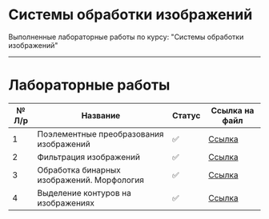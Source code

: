 # Системы обработки изображений

Выполненные лабораторные работы по курсу: "Системы обработки изображений"
____

# Лабораторные работы

 № Л/р | Название | Статус| Ссылка на файл
 ----- |----------|-------|------
1 | Поэлементные преобразования изображений | ✅ | [Ссылка](https://github.com/neekeetoz/Image-Processing-Systems/blob/main/%D0%A1%D0%9E%D0%98_%D0%9B%D0%A01.ipynb) |
2 | Фильтрация изображений |  ✅ | [Ссылка](https://github.com/neekeetoz/Image-Processing-Systems/blob/main/%D0%A1%D0%9E%D0%98_%D0%9B%D0%A02.ipynb) |
3 | Обработка бинарных изображений. Морфология |  ✅ | [Ссылка](https://github.com/neekeetoz/Image-Processing-Systems/blob/main/%D0%A1%D0%9E%D0%98_%D0%9B%D0%A03.ipynb) |
4 | Выделение контуров на изображениях | ✅  | [Ссылка]() |

